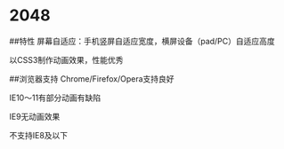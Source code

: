 # 2048
##特性
屏幕自适应：手机竖屏自适应宽度，横屏设备（pad/PC）自适应高度

以CSS3制作动画效果，性能优秀

##浏览器支持
Chrome/Firefox/Opera支持良好

IE10～11有部分动画有缺陷

IE9无动画效果

不支持IE8及以下
